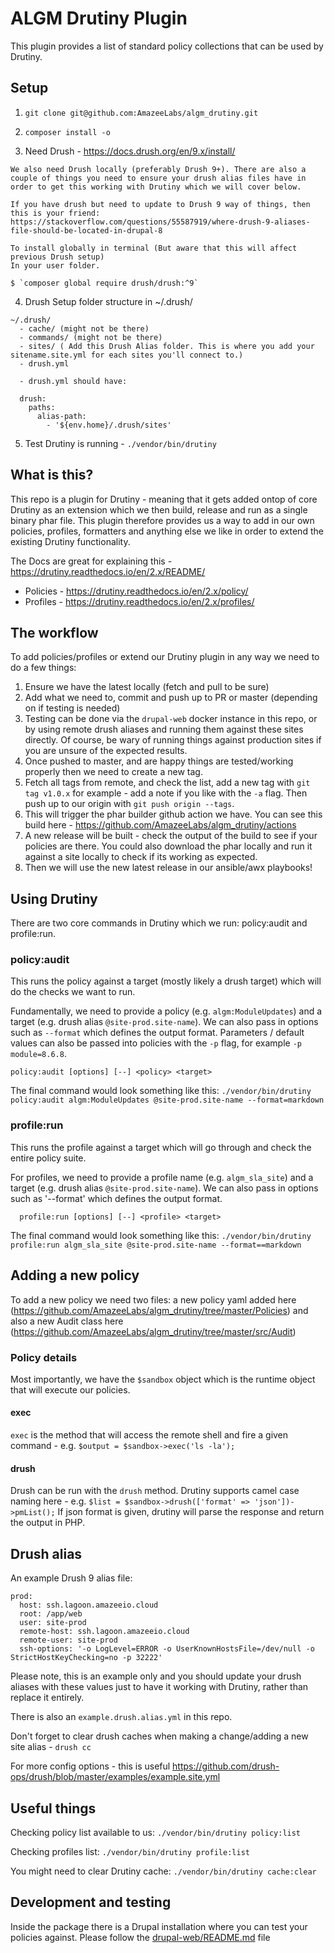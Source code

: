 # ALGM Drutiny Plugin

This plugin provides a list of standard policy collections that can be used by Drutiny.


## Setup

  1. `git clone git@github.com:AmazeeLabs/algm_drutiny.git`

  2. `composer install -o`

  3. Need Drush - https://docs.drush.org/en/9.x/install/

    We also need Drush locally (preferably Drush 9+). There are also a couple of things you need to ensure your drush alias files have in order to get this working with Drutiny which we will cover below.

    If you have drush but need to update to Drush 9 way of things, then this is your friend:
    https://stackoverflow.com/questions/55587919/where-drush-9-aliases-file-should-be-located-in-drupal-8

    To install globally in terminal (But aware that this will affect previous Drush setup)
    In your user folder.

    $ `composer global require drush/drush:^9`

  4. Drush Setup folder structure in ~/.drush/

    ~/.drush/
      - cache/ (might not be there)
      - commands/ (might not be there)
      - sites/ ( Add this Drush Alias folder. This is where you add your sitename.site.yml for each sites you'll connect to.)
      - drush.yml

      - drush.yml should have:

      drush:
        paths:
          alias-path:
            - '${env.home}/.drush/sites'


  5. Test Drutiny is running - `./vendor/bin/drutiny`

## What is this?

This repo is a plugin for Drutiny - meaning that it gets added ontop of core Drutiny as an extension which we then build, release and run as a single binary phar file. This plugin therefore provides us a way to add in our own policies, profiles, formatters and anything else we like in order to extend the existing Drutiny functionality.

The Docs are great for explaining this - https://drutiny.readthedocs.io/en/2.x/README/

- Policies - https://drutiny.readthedocs.io/en/2.x/policy/
- Profiles - https://drutiny.readthedocs.io/en/2.x/profiles/


## The workflow

To add policies/profiles or extend our Drutiny plugin in any way we need to do a few things:

  1. Ensure we have the latest locally (fetch and pull to be sure)
  2. Add what we need to, commit and push up to PR or master (depending on if testing is needed)
  3. Testing can be done via the `drupal-web` docker instance in this repo, or by using remote drush aliases and running them against these sites directly. Of course, be wary of running things against production sites if you are unsure of the expected results.
  4. Once pushed to master, and are happy things are tested/working properly then we need to create a new tag.
  5. Fetch all tags from remote, and check the list, add a new tag with `git tag v1.0.x` for example - add a note  if you like with the `-a` flag. Then push up to our origin with `git push origin --tags`.
  6. This will trigger the phar builder github action we have. You can see this build here - https://github.com/AmazeeLabs/algm_drutiny/actions
  7. A new release will be built - check the output of the build to see if your policies are there. You could also download the phar locally and run it against a site locally to check if its working as expected.
  8. Then we will use the new latest release in our ansible/awx playbooks!


## Using Drutiny

There are two core commands in Drutiny which we run: policy:audit and profile:run.

### policy:audit

This runs the policy against a target (mostly likely a drush target) which will do the checks we want to run.

Fundamentally, we need to provide a policy (e.g. `algm:ModuleUpdates`) and a target (e.g. drush alias `@site-prod.site-name`). We can also pass in options such as `--format` which defines the output format. Parameters / default values can also be passed into policies with the `-p` flag, for example `-p module=8.6.8`.

`policy:audit [options] [--] <policy> <target>`

The final command would look something like this:
`./vendor/bin/drutiny policy:audit algm:ModuleUpdates @site-prod.site-name --format=markdown`

### profile:run

This runs the profile against a target which will go through and check the entire policy suite.

For profiles, we need to provide a profile name (e.g. `algm_sla_site`) and a target (e.g. drush alias `@site-prod.site-name`). We can also pass in options such as '--format' which defines the output format.

`  profile:run [options] [--] <profile> <target>`

The final command would look something like this:
`./vendor/bin/drutiny profile:run algm_sla_site @site-prod.site-name --format==markdown`


## Adding a new policy

To add a new policy we need two files: a new policy yaml added here (https://github.com/AmazeeLabs/algm_drutiny/tree/master/Policies) and also a new Audit class here (https://github.com/AmazeeLabs/algm_drutiny/tree/master/src/Audit)

### Policy details

Most importantly, we have the `$sandbox` object which is the runtime object that will execute our policies.

#### exec
`exec` is the method that will access the remote shell and fire a given command - e.g. `$output = $sandbox->exec('ls -la');`

#### drush
Drush can be run with the `drush` method. Drutiny supports camel case naming here - e.g. `$list = $sandbox->drush(['format' => 'json'])->pmList();`
If json format is given, drutiny will parse the response and return the output in PHP.


## Drush alias

An example Drush 9 alias file:

```
prod:
  host: ssh.lagoon.amazeeio.cloud
  root: /app/web
  user: site-prod
  remote-host: ssh.lagoon.amazeeio.cloud
  remote-user: site-prod
  ssh-options: '-o LogLevel=ERROR -o UserKnownHostsFile=/dev/null -o StrictHostKeyChecking=no -p 32222'
```

Please note, this is an example only and you should update your drush aliases with these values just to have it working with Drutiny, rather than replace it entirely.

There is also an `example.drush.alias.yml` in this repo.

Don't forget to clear drush caches when making a change/adding a new site alias - `drush cc`

For more config options - this is useful https://github.com/drush-ops/drush/blob/master/examples/example.site.yml


## Useful things

Checking policy list available to us:
    `./vendor/bin/drutiny policy:list`

Checking profiles list:
    `./vendor/bin/drutiny profile:list`

You might need to clear Drutiny cache:
    `./vendor/bin/drutiny cache:clear`


## Development and testing

Inside the package there is a Drupal installation where you can test
your policies against. Please follow the
[drupal-web/README.md](drupal-web/README.md) file
